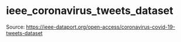 # ieee_coronavirus_tweets_dataset
Source: https://ieee-dataport.org/open-access/coronavirus-covid-19-tweets-dataset

